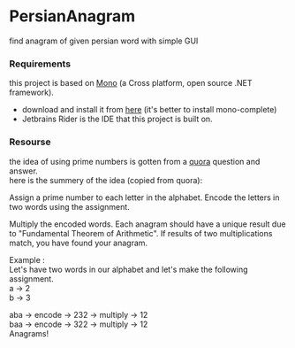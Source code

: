 # PersianAnagram
find anagram of given persian word with simple GUI
### Requirements
this project is based on [Mono](https://www.mono-project.com/) (a Cross platform, open source .NET framework).
* download and install it from [here](https://www.mono-project.com/download/stable/) (it's better to install mono-complete)
* Jetbrains Rider is the IDE that this project is built on.

### Resourse
the idea of using prime numbers is gotten from a [quora](https://www.quora.com/What-is-the-shortest-algorithm-to-test-if-two-strings-are-anagrams) question and answer. <br/>
here is the summery of the idea (copied from quora): <br/>

Assign a prime number to each letter in the alphabet. Encode the letters in two words using the assignment. <br/>

Multiply the encoded words. Each anagram should have a unique result due to "Fundamental Theorem of Arithmetic". If results of two multiplications match, you have found your anagram. <br/>

Example :<br/>
Let's have two words in our alphabet and let's make the following assignment. <br/>
a -> 2 <br/>
b -> 3 <br/>
 
aba -> encode -> 232 -> multiply -> 12 <br/>
baa -> encode -> 322 -> multiply -> 12 <br/>
Anagrams! <br/>

